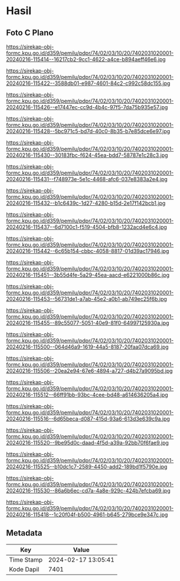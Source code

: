 # Hasil

## Foto C Plano

https://sirekap-obj-formc.kpu.go.id/d359/pemilu/pdpr/74/02/03/10/20/7402031020001-20240216-115414--16217cb2-9cc1-4622-a4ce-b894aeff46e6.jpg

https://sirekap-obj-formc.kpu.go.id/d359/pemilu/pdpr/74/02/03/10/20/7402031020001-20240216-115422--3588db01-e987-4601-84c2-c992c58dc155.jpg

https://sirekap-obj-formc.kpu.go.id/d359/pemilu/pdpr/74/02/03/10/20/7402031020001-20240216-115426--e17447ec-cc9d-4b4c-97f5-7da75b935e57.jpg

https://sirekap-obj-formc.kpu.go.id/d359/pemilu/pdpr/74/02/03/10/20/7402031020001-20240216-115428--5bc971c5-bd7d-40c0-8b35-b7e85dce6e97.jpg

https://sirekap-obj-formc.kpu.go.id/d359/pemilu/pdpr/74/02/03/10/20/7402031020001-20240216-115430--30183fbc-f624-45ea-bdd7-58787e1c28c3.jpg

https://sirekap-obj-formc.kpu.go.id/d359/pemilu/pdpr/74/02/03/10/20/7402031020001-20240216-115431--f748973e-5e1c-4468-afc6-037e8383a2e4.jpg

https://sirekap-obj-formc.kpu.go.id/d359/pemilu/pdpr/74/02/03/10/20/7402031020001-20240216-115432--b1c6439c-1d27-4280-b15d-2e17f142bcb1.jpg

https://sirekap-obj-formc.kpu.go.id/d359/pemilu/pdpr/74/02/03/10/20/7402031020001-20240216-115437--6d7100c1-f519-4504-bfb8-1232acd4e6c4.jpg

https://sirekap-obj-formc.kpu.go.id/d359/pemilu/pdpr/74/02/03/10/20/7402031020001-20240216-115442--6c65b154-cbbc-4058-8817-01d39ac17946.jpg

https://sirekap-obj-formc.kpu.go.id/d359/pemilu/pdpr/74/02/03/10/20/7402031020001-20240216-115451--3b55d4fe-5a29-45ea-aacd-e6221000b86c.jpg

https://sirekap-obj-formc.kpu.go.id/d359/pemilu/pdpr/74/02/03/10/20/7402031020001-20240216-115453--56731de1-a7ab-45e2-a0b1-ab749ec25f6b.jpg

https://sirekap-obj-formc.kpu.go.id/d359/pemilu/pdpr/74/02/03/10/20/7402031020001-20240216-115455--89c55077-5051-40e9-81f0-64997125930a.jpg

https://sirekap-obj-formc.kpu.go.id/d359/pemilu/pdpr/74/02/03/10/20/7402031020001-20240216-115500--064d46a9-1619-44a5-8187-20faa07dca69.jpg

https://sirekap-obj-formc.kpu.go.id/d359/pemilu/pdpr/74/02/03/10/20/7402031020001-20240216-115506--20ea2e94-67e6-4894-a727-d4b27a9095bd.jpg

https://sirekap-obj-formc.kpu.go.id/d359/pemilu/pdpr/74/02/03/10/20/7402031020001-20240216-115512--66ff91bb-93bc-4cee-bd48-a614636205a4.jpg

https://sirekap-obj-formc.kpu.go.id/d359/pemilu/pdpr/74/02/03/10/20/7402031020001-20240216-115516--6d65beca-d087-415d-93a6-613d3e639c9a.jpg

https://sirekap-obj-formc.kpu.go.id/d359/pemilu/pdpr/74/02/03/10/20/7402031020001-20240216-115520--9be95d0c-daad-4f5d-a39a-92bb70f6fae9.jpg

https://sirekap-obj-formc.kpu.go.id/d359/pemilu/pdpr/74/02/03/10/20/7402031020001-20240216-115525--b10dc1c7-2589-4450-add2-189bd1f5790e.jpg

https://sirekap-obj-formc.kpu.go.id/d359/pemilu/pdpr/74/02/03/10/20/7402031020001-20240216-115530--86a6b6ec-cd7a-4a8e-929c-424b7efcba69.jpg

https://sirekap-obj-formc.kpu.go.id/d359/pemilu/pdpr/74/02/03/10/20/7402031020001-20240216-115418--1c20f04f-b500-4961-b645-279bce9e347c.jpg


## Metadata

| Key        | Value               |
| ---------- | ------------------- |
| Time Stamp | 2024-02-17 13:05:41 |
| Kode Dapil | 7401                |



